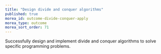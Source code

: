 ```yaml
---
title: "Design divide and conquer algorithms"
published: true
morea_id: outcome-divide-conquer-apply
morea_type: outcome
morea_sort_order: 71
---
```


Successfully design and implement divide and conquer algorithms to solve specific programming problems.

